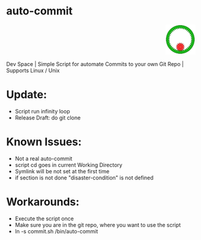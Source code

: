 <p align="left">
<h1> auto-commit </h1>
</p>

<p align="right">
  <img src="./Animated_internal_gear.gif" width="80" height="80">
</p>

Dev Space | Simple Script for automate Commits to your own Git Repo | Supports Linux / Unix

# Update:

- Script run infinity loop
- Release Draft: do git clone

# Known Issues:

- Not a real auto-commit
- script cd goes in current Working Directory
- Symlink will be not set at the first time
- if section is not done "disaster-condition" is not defined

# Workarounds:

- Execute the script once
- Make sure you are in the git repo, where you want to use the script
- ln -s commit.sh /bin/auto-commit
